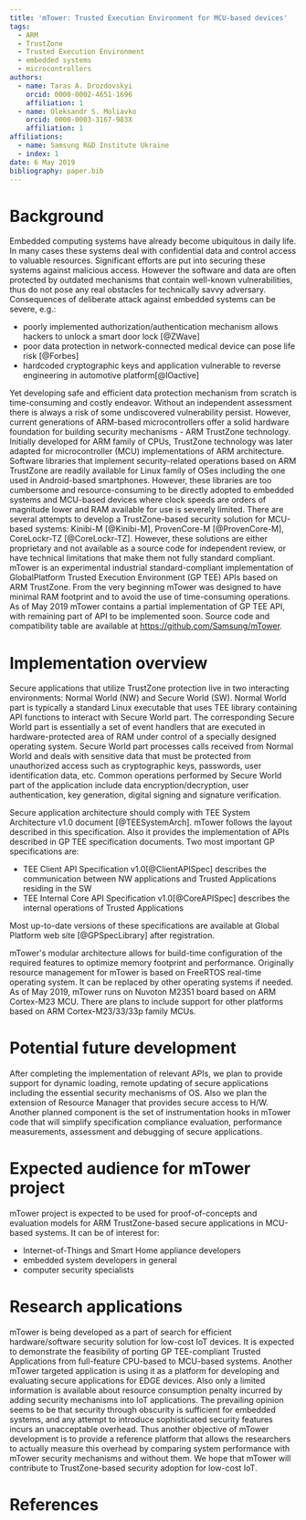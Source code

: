 ```yaml
---
title: 'mTower: Trusted Execution Environment for MCU-based devices'
tags:
  - ARM
  - TrustZone
  - Trusted Execution Environment
  - embedded systems
  - microcontrollers
authors:
  - name: Taras A. Drozdovskyi
    orcid: 0000-0002-4651-1696
    affiliation: 1
  - name: Oleksandr S. Moliavko
    orcid: 0000-0003-3167-983X
    affiliation: 1
affiliations:
  - name: Samsung R&D Institute Ukraine
  - index: 1
date: 6 May 2019
bibliography: paper.bib
---
```


# Background
Embedded computing systems have already become ubiquitous in daily life. In many cases these systems deal with confidential data and control access to valuable resources. Significant efforts are put into securing these systems against malicious access. However the software and data are often protected by outdated mechanisms that contain well-known vulnerabilities, thus do not pose any real obstacles for technically savvy adversary. Consequences of deliberate attack against embedded systems can be severe, e.g.:

* poorly implemented authorization/authentication mechanism allows hackers to unlock a smart door lock [@ZWave]
* poor data protection in network-connected medical device can pose life risk [@Forbes]
* hardcoded cryptographic keys and application vulnerable to reverse engineering in automotive platform[@IOactive]

Yet developing safe and efficient data protection mechanism from scratch is time-consuming and costly endeavor. Without an independent assessment there is always a risk of some undiscovered vulnerability persist. However, current generations of ARM-based microcontrollers offer a solid hardware foundation for building security mechanisms - ARM TrustZone technology. Initially developed for ARM family of CPUs, TrustZone technology was later adapted for microcontroller (MCU) implementations of ARM architecture. Software libraries that implement security-related operations based on ARM TrustZone are readily available for Linux family of OSes including the one used in Android-based smartphones. However, these libraries are too cumbersome and resource-consuming to be directly adopted to embedded systems and MCU-based devices where clock speeds are orders of magnitude lower and RAM available for use is severely limited. There are several attempts to develop a TrustZone-based security solution for MCU-based systems: Kinibi-M [@Kinibi-M], ProvenCore-M [@ProvenCore-M], CoreLockr-TZ [@CoreLockr-TZ]. However, these solutions are either proprietary and not available as a source code for independent review, or have technical limitations that make them not fully standard compliant. mTower is an experimental industrial standard-compliant implementation of GlobalPlatform Trusted Execution Environment (GP TEE) APIs based on ARM TrustZone. From the very beginning mTower was designed to have minimal RAM footprint and to avoid the use of time-consuming operations. As of May 2019 mTower contains a partial implementation of GP TEE API, with remaining part of API to be implemented soon. Source code and compatibility table are available at https://github.com/Samsung/mTower.

# Implementation overview
Secure applications that utilize TrustZone protection live in two interacting environments: Normal World (NW) and Secure World (SW). Normal World part is typically a standard Linux executable that uses TEE library containing API functions to interact with Secure World part. The corresponding Secure World part is essentially a set of event handlers that are executed in hardware-protected area of RAM under control of a specially designed operating system. Secure World part processes calls received from Normal World and deals with sensitive data that must be protected from unauthorized access such as cryptographic keys, passwords, user identification data, etc. Common operations performed by Secure World part of the application include data encryption/decryption, user authentication, key generation, digital signing and signature verification. 

Secure application architecture should comply with TEE System Architecture v1.0 document [@TEESystemArch].
mTower follows the layout described in this specification. 
Also it provides the implementation of APIs described in GP TEE specification documents.
Two most important GP specifications are:

* TEE Client API Specification v1.0[@ClientAPISpec] describes the communication between NW applications and Trusted Applications residing in the SW
* TEE Internal Core API Specification v1.0[@CoreAPISpec] describes the internal operations of Trusted Applications

Most up-to-date versions of these specifications are available at Global Platform web site [@GPSpecLibrary] after registration. 

mTower's modular architecture allows for build-time configuration of the required features to optimize memory footprint and performance.
Originally resource management for mTower is based on FreeRTOS real-time operating system. 
It can be replaced by other operating systems if needed.
As of May 2019, mTower runs on Nuvoton M2351 board based on ARM Cortex-M23 MCU. 
There are plans to include support for other platforms based on ARM Cortex-M23/33/33p family MCUs.

# Potential future development
After completing the implementation of relevant APIs, we plan to provide support for dynamic loading, remote updating of secure applications including the essential security mechanisms of OS. 
Also we plan the extension of Resource Manager that provides secure access to H/W. Another planned component is the set of instrumentation hooks in mTower code that will simplify specification compliance evaluation, performance measurements, assessment and debugging of secure applications.

# Expected audience for mTower project
mTower project is expected to be used for proof-of-concepts and evaluation models for ARM TrustZone-based secure applications in MCU-based systems. It can be of interest for:

* Internet-of-Things and Smart Home appliance developers
* embedded system developers in general
* computer security specialists

# Research applications
mTower is being developed as a part of search for efficient hardware/software security solution for low-cost IoT devices. It is expected to demonstrate the feasibility of porting GP TEE-compliant Trusted Applications from full-feature CPU-based to MCU-based systems. Another mTower targeted application is using it as a platform for developing and evaluating secure applications for EDGE devices. 
Also only a limited information is available about resource consumption penalty incurred by adding security mechanisms into IoT applications. The prevailing opinion seems to be that security through obscurity is sufficient for embedded systems, and any attempt to introduce sophisticated security features incurs an unacceptable overhead. Thus another objective of mTower development is to provide a reference platform that allows the researchers to actually measure this overhead by comparing system performance with mTower security mechanisms and without them. 
We hope that mTower will contribute to TrustZone-based security adoption for low-cost IoT. 

# References


